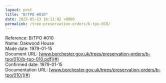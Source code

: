 ```yaml
---
layout: post
title: "B/TPO #010"
date: 2025-05-23 16:11:02 +0000
permalink: /tree-preservation-orders/b-tpo-010/
---
```


Reference: B/TPO #010 <br/>
Name: Oakwood House<br/>
Made date: 1979-01-15<br/>
Document URL: [www.borchester.gov.uk/trees/preservation-orders/b-tpo/010/b-tpo-010.pdf](#)<br/>
Confirmed date: 1979-01-15<br/>
Documentation URL: [www.borchester.gov.uk/trees/preservation-orders/b-tpo/010/](#)<br/>
